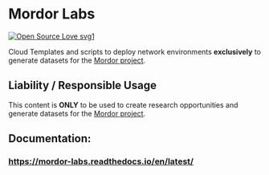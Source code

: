 # Mordor Labs

[![Open Source Love svg1](https://badges.frapsoft.com/os/v3/open-source.svg?v=103)](https://github.com/ellerbrock/open-source-badges/)

Cloud Templates and scripts to deploy network environments **exclusively** to generate datasets for the [Mordor project](https://mordordatasets.com).

## Liability / Responsible Usage

This content is **ONLY** to be used to create research opportunities and generate datasets for the [Mordor project](https://mordordatasets.com).

## Documentation:

### https://mordor-labs.readthedocs.io/en/latest/